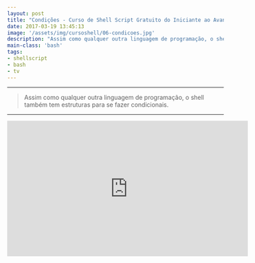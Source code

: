 ```yaml
---
layout: post
title: "Condições - Curso de Shell Script Gratuito do Iniciante ao Avançado"
date: 2017-03-19 13:45:13
image: '/assets/img/cursoshell/06-condicoes.jpg'
description: "Assim como qualquer outra linguagem de programação, o shell também tem estruturas para se fazer condicionais."
main-class: 'bash'
tags:
- shellscript
- bash
- tv
---
```


***

> Assim como qualquer outra linguagem de programação, o shell também tem estruturas para se fazer condicionais.

***

<iframe width="560" height="315" src="https://www.youtube.com/embed/LWfQpAugxeg" frameborder="0" allowfullscreen></iframe>
